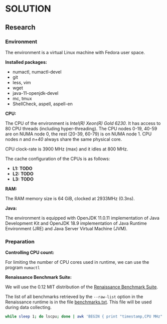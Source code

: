 # SOLUTION

## Research

### Environment

The environment is a virtual Linux machine with Fedora user space.

**Installed packages:**

- numactl, numactl-devel
- git
- less, vim
- wget
- java-11-openjdk-devel
- mc, tmux
- ShellCheck, aspell, aspell-en

**CPU:**

The CPU of the environment is *Intel(R) Xeon(R) Gold 6230*. It has access to 80 CPU threads (including hyper-threading). The CPU nodes 0-19, 40-59 are on NUMA node 0, the rest (20-39, 60-79) is on NUMA node 1. CPU nodes *n* and *n+40* always share the same physical core.

CPU clock-rate is 3900 MHz (max) and it idles at 800 MHz.

The cache configuration of the CPUs is as follows:

- **L1:** **TODO**
- **L2:** **TODO**
- **L3:** **TODO**

**RAM:**

The RAM memory size is 64 GiB, clocked at 2933MHz (0.3ns).

**Java:**

The environment is equipped with OpenJDK 11.0.11 implementation of Java Development Kit and OpenJDK 18.9 implementation of Java Runtime Environment (JRE) and Java Server Virtual Machine (JVM).

### Preparation

**Controlling CPU count:**

For limiting the number of CPU cores used in runtime, we can use the program `numactl`

**Renaissance Benchmark Suite:**

We will use the 0.12 MIT distribution of the [Renaissance Benchmark Suite](https://github.com/renaissance-benchmarks/renaissance/releases/download/v0.12.0/renaissance-mit-0.12.0.jar).

The list of all benchmarks retrieved by the `--raw-list` option in the Renaissance runtime is in the file [benchmarks.txt](benchmarks.txt). This file will be used during data collecting.

```sh
while sleep 1; do lscpu; done | awk 'BEGIN { print "timestamp,CPU MHz" } /CPU MHz/ { print systime() "," $3 }'
```
